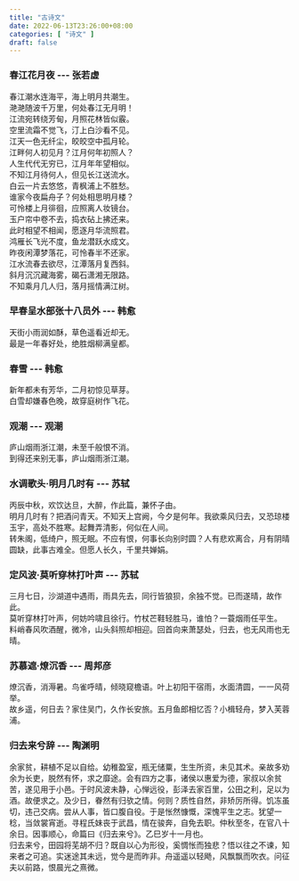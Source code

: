 ```yaml
---
title: "古诗文"
date: 2022-06-13T23:26:00+08:00
categories: [ "诗文" ]
draft: false
---
```


### 春江花月夜 --- 张若虚
春江潮水连海平，海上明月共潮生。  
滟滟随波千万里，何处春江无月明！  
江流宛转绕芳甸，月照花林皆似霰。  
空里流霜不觉飞，汀上白沙看不见。  
江天一色无纤尘，皎皎空中孤月轮。  
江畔何人初见月？江月何年初照人？  
人生代代无穷已，江月年年望相似。  
不知江月待何人，但见长江送流水。  
白云一片去悠悠，青枫浦上不胜愁。  
谁家今夜扁舟子？何处相思明月楼？  
可怜楼上月徘徊，应照离人妆镜台。  
玉户帘中卷不去，捣衣砧上拂还来。  
此时相望不相闻，愿逐月华流照君。  
鸿雁长飞光不度，鱼龙潜跃水成文。  
昨夜闲潭梦落花，可怜春半不还家。  
江水流春去欲尽，江潭落月复西斜。  
斜月沉沉藏海雾，碣石潇湘无限路。  
不知乘月几人归，落月摇情满江树。  


### 早春呈水部张十八员外 --- 韩愈
天街小雨润如酥，草色遥看近却无。  
最是一年春好处，绝胜烟柳满皇都。  


### 春雪 --- 韩愈
新年都未有芳华，二月初惊见草芽。  
白雪却嫌春色晚，故穿庭树作飞花。  


### 观潮 --- 观潮
庐山烟雨浙江潮，未至千般恨不消。  
到得还来别无事，庐山烟雨浙江潮。  


### 水调歌头·明月几时有 --- 苏轼
丙辰中秋，欢饮达旦，大醉，作此篇，兼怀子由。  
明月几时有？把酒问青天。不知天上宫阙，今夕是何年。我欲乘风归去，又恐琼楼玉宇，高处不胜寒。起舞弄清影，何似在人间。  
转朱阁，低绮户，照无眠。不应有恨，何事长向别时圆？人有悲欢离合，月有阴晴圆缺，此事古难全。但愿人长久，千里共婵娟。  


### 定风波·莫听穿林打叶声 --- 苏轼
三月七日，沙湖道中遇雨，雨具先去，同行皆狼狈，余独不觉。已而遂晴，故作此。  
莫听穿林打叶声，何妨吟啸且徐行。竹杖芒鞋轻胜马，谁怕？一蓑烟雨任平生。  
料峭春风吹酒醒，微冷，山头斜照却相迎。回首向来萧瑟处，归去，也无风雨也无晴。  


### 苏慕遮·燎沉香 --- 周邦彦
燎沉香，消溽暑。鸟雀呼晴，倾晓窥檐语。叶上初阳干宿雨，水面清圆，一一风荷举。  
故乡遥，何日去？家住吴门，久作长安旅。五月鱼郎相忆否？小楫轻舟，梦入芙蓉浦。  


### 归去来兮辞 --- 陶渊明
余家贫，耕植不足以自给。幼稚盈室，瓶无储粟，生生所资，未见其术。亲故多劝余为长吏，脱然有怀，求之靡途。会有四方之事，诸侯以惠爱为德，家叔以余贫苦，遂见用于小邑。于时风波未静，心惮远役，彭泽去家百里，公田之利，足以为酒。故便求之。及少日，眷然有归欤之情。何则？质性自然，非矫厉所得。饥冻虽切，违己交病。尝从人事，皆口腹自役。于是怅然慷慨，深愧平生之志。犹望一稔，当敛裳宵逝。寻程氏妹丧于武昌，情在骏奔，自免去职。仲秋至冬，在官八十余日。因事顺心，命篇曰《归去来兮》。乙巳岁十一月也。  
归去来兮，田园将芜胡不归？既自以心为形役，奚惆怅而独悲？悟以往之不谏，知来者之可追。实迷途其未远，觉今是而昨非。舟遥遥以轻飏，风飘飘而吹衣。问征夫以前路，恨晨光之熹微。  

